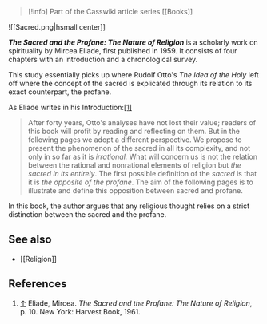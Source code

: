 > [!info] Part of the Casswiki article series [[Books]]

![[Sacred.png|hsmall center]]


_**The Sacred and the Profane: The Nature of Religion**_ is a scholarly work on spirituality by Mircea Eliade, first published in 1959. It consists of four chapters with an introduction and a chronological survey.

This study essentially picks up where Rudolf Otto's _The Idea of the Holy_ left off where the concept of the sacred is explicated through its relation to its exact counterpart, the profane.

As Eliade writes in his Introduction:[\[1\]](#cite_note-1)

> After forty years, Otto's analyses have not lost their value; readers of this book will profit by reading and reflecting on them. But in the following pages we adopt a different perspective. We propose to present the phenomenon of the sacred in all its complexity, and not only in so far as it is _irrational._ What will concern us is not the relation between the rational and nonrational elements of religion but _the sacred in its entirely_. The first possible definition of the _sacred_ is that it is _the opposite of the profane_. The aim of the following pages is to illustrate and define this opposition between sacred and profane.

In this book, the author argues that any religious thought relies on a strict distinction between the sacred and the profane.

See also
--------

*   [[Religion]]

References
----------

1.  [↑](#cite_ref-1) Eliade, Mircea. _The Sacred and the Profane: The Nature of Religion_, p. 10. New York: Harvest Book, 1961.